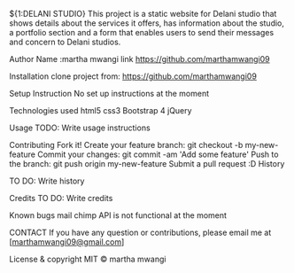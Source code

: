 ${1:DELANI STUDIO}
This project is a static website for Delani studio that shows details about the services it offers, has information about the studio, a portfolio section and a form that enables users to send their messages and concern to Delani studios.

Author
Name :martha mwangi link https://github.com/marthamwangi09

Installation
clone project from: https://github.com/marthamwangi09

Setup Instruction
No set up instructions at the moment

Technologies used
html5 css3 Bootstrap 4 jQuery

Usage
TODO: Write usage instructions

Contributing
Fork it!
Create your feature branch: git checkout -b my-new-feature
Commit your changes: git commit -am 'Add some feature'
Push to the branch: git push origin my-new-feature
Submit a pull request :D
History

TO DO: Write history

Credits
TO DO: Write credits

Known bugs
mail chimp API is not functional at the moment

CONTACT
If you have any question or contributions, please email me at [marthamwangi09@gmail.com]

License & copyright
MIT © martha mwangi
